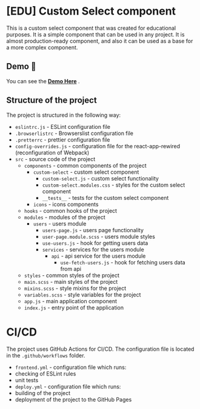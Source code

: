# [EDU] Custom Select component
This is a custom select component that was created for educational purposes. 
It is a simple component that can be used in any project. It is almost production-ready component, and also it can be used as a base for a more complex component.

## Demo 🚀
You can see the **[Demo Here](https://maplemap.github.io/custom-select/)** .

## Structure of the project
The project is structured in the following way:
- `eslintrc.js` - ESLint configuration file
- `.browserlistrc` - Browserslist configuration file
- `.pretterrc` - prettier configuration file
- `config-overrides.js` - configuration file for the react-app-rewired (reconfiguration of Webpack)
- `src` - source code of the project
  - `components` - common components of the project
    - `custom-select` - custom select component
      - `custom-select.js` - custom select functionality 
      - `custom-select.modules.css` - styles for the custom select component
      - `__tests__` - tests for the custom select component
    - `icons` - icons components
  - `hooks` - common hooks of the project
  - `modules` - modules of the project
    - `users` - users module
      - `users-page.js` - users page functionality
      - `user-page.module.scss` - users module styles
      - `use-users.js` - hook for getting users data
      - `services` - services for the users module
        - `api` - api service for the users module
            - `use-fetch-users.js` - hook for fetching users data from api
  - `styles` - common styles of the project
   - `main.scss` - main styles of the project
   - `mixins.scss` - style mixins for the project
   - `variables.scss` - style variables for the project
  - `app.js` - main application component
  - `index.js` - entry point of the application

# CI/CD
The project uses GitHub Actions for CI/CD. 
The configuration file is located in the `.github/workflows` folder. 
- `frontend.yml` - configuration file which runs:
 - checking of ESLint rules
 - unit tests
- `deploy.yml` - configuration file which runs:
 - building of the project
 - deployment of the project to the GitHub Pages
